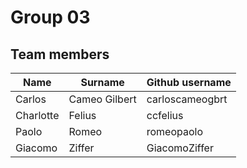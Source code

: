 # Group 03

## Team members

| Name | Surname | Github username |
|---|---|---|
| Carlos | Cameo Gilbert | carloscameogbrt |
| Charlotte | Felius | ccfelius |
| Paolo | Romeo | romeopaolo |
| Giacomo | Ziffer | GiacomoZiffer |
